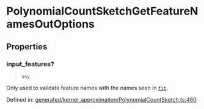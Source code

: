 # PolynomialCountSketchGetFeatureNamesOutOptions

## Properties

### input\_features?

> `any`

Only used to validate feature names with the names seen in [`fit`](#sklearn.kernel_approximation.PolynomialCountSketch.fit "sklearn.kernel_approximation.PolynomialCountSketch.fit").

Defined in:  [generated/kernel\_approximation/PolynomialCountSketch.ts:460](https://github.com/transitive-bullshit/scikit-learn-ts/blob/b59c1ff/packages/sklearn/src/generated/kernel_approximation/PolynomialCountSketch.ts#L460)
